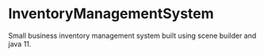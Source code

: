 # InventoryManagementSystem
Small business inventory management system built using scene builder and java 11. 
